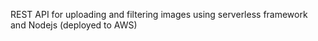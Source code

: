 REST API for uploading and filtering images using serverless framework and Nodejs (deployed to AWS)

